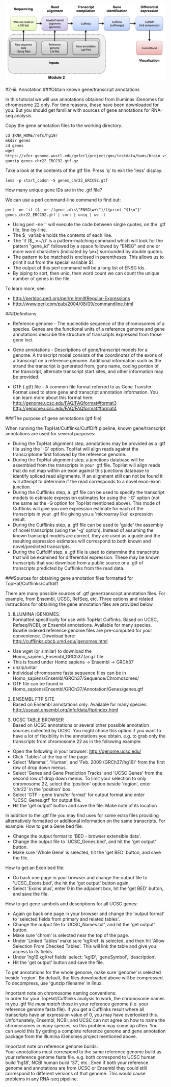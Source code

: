 ![RNA-seq Flowchart - Module 2](Images/RNA-seq_Flowchart2.png)

#2-iii. Annotation
###Obtain known gene/transcript annotations

In this tutorial we will use annotations obtained from Illuminas iGenomes for chromosome 22 only. For time reasons, these have been downloaded for you. But you should get familiar with sources of gene annotations for RNA-seq analysis. 

Copy the gene annotation files to the working directory. 
	
	cd $RNA_HOME/refs/hg19/
	mkdir genes
	cd genes
	wget https://xfer.genome.wustl.edu/gxfer1/project/gms/testdata/bams/brain_vs_uhr_w_ercc/downsampled_5pc_chr22/genes_chr22_ERCC92.gtf.gz
	gunzip genes_chr22_ERCC92.gtf.gz

Take a look at the contents of the gtf file. Press 'q' to exit the 'less' display.

	less -p start_codon -S genes_chr22_ERCC92.gtf
	
How many unique gene IDs are in the .gtf file?

We can use a perl command-line command to find out:

	perl -ne 'if ($_ =~ /(gene_id\s\"ENSG\w+\")/){print "$1\n"}' genes_chr22_ERCC92.gtf | sort | uniq | wc -l
	
* Using perl -ne '' will execute the code between single quotes, on the .gtf file, line-by-line.
* The $_ variable holds the contents of each line.
* The 'if ($_ =~//)' is a pattern-matching command which will look for the pattern "gene_id" followed by a space followed by "ENSG" and one or more word characters (indicated by \w+) surrounded by double quotes.
* The pattern to be matched is enclosed in parentheses. This allows us to print it out from the special variable $1.
* The output of this perl command will be a long list of ENSG Ids. 
* By piping to sort, then uniq, then word count we can count the unique number of genes in the file.

To learn more, see:
* http://perldoc.perl.org/perlre.html#Regular-Expressions
* http://www.perl.com/pub/2004/08/09/commandline.html
	
	
###Definitions:

- Reference genome - The nucleotide sequence of the chromosomes of a species.  Genes are the functional units of a reference genome and gene annotations describe the structure of transcripts expressed from those gene loci.  

- Gene annotations - Descriptions of gene/transcript models for a genome.  A transcript model consists of the *coordinates* of the exons of a transcript on a reference genome.  Additional information such as the strand the transcript is generated from, gene name, coding portion of the transcript, alternate transcript start sites, and other information may be provided.

- GTF (.gtf) file - A common file format referred to as Gene Transfer Format used to store gene and transcript annotation information.  You can learn more about this format here:
http://genome.ucsc.edu/FAQ/FAQformat#format3
http://genome.ucsc.edu/FAQ/FAQformat#format4
	
###The purpose of gene annotations (gtf file)

When running the TopHat/Cufflinks/CuffDiff pipeline, known gene/transcript annotations are used for several purposes:
* During the TopHat alignment step, annotations may be provided as a .gtf file using the '-G' option.  TopHat will align reads against the transcriptome first followed by the reference genome.
* During the TopHat alignment step, a junctions database will be assembled from the transcripts in your .gtf file.  TopHat will align reads that do not map within an exon against this junctions database to identify spliced read alignments.  If an alignment still can not be found it will attempt to determine if the read corresponds to a novel exon-exon junction.
* During the Cufflinks step, a .gtf file can be used to specify the transcript models to estimate expression estimates for using the '-G' option (not the same as the -G option for TopHat mentioned above).  This mode of Cufflinks will give you one expression estimate for each of the transcripts in your .gtf file giving you a 'microarray like' expression result.
* During the Cufflinks step, a .gtf file can be used to 'guide' the assembly of novel transcripts (using the '-g' option).  Instead of assuming the known transcript models are correct, they are used as a guide and the resulting expression estimates will correspond to both known and novel/predicted transcripts.
* During the Cuffdiff step, a .gtf file is used to determine the transcripts that will be examined for differential expression.  These may be known transcripts that you download from a public source or a .gtf of transcripts predicted by Cufflinks from the read data.
	
###Sources for obtaining gene annotation files formatted for TopHat/Cufflinks/Cuffdiff

There are many possible sources of .gtf gene/transcript annotation files.  For example, from Ensembl, UCSC, RefSeq, etc.  Three options and related instructions for obtaining the gene annotation files are provided below.
	
1. ILLUMINA IGENOMES.  
Formatted specifically for use with TopHat Cuffinks.  Based on UCSC, Refseq/NCBI, or Ensembl annotations.  Available for many species.  Bowtie indexed reference genome files are pre-computed for your convenience.  Download here:
http://cufflinks.cbcb.umd.edu/igenomes.html
  * Use wget (or similar) to download the Homo_sapiens_Ensembl_GRCh37.tar.gz file 
  * This is found under Homo sapiens -> Ensembl -> GRCh37
  * unzip/untar
  * Individual chromosome fasta sequence files can be in Homo_sapiens/Ensembl/GRCh37/Sequence/Chromosomes/
  * GTF file can be found in Homo_sapiens/Ensembl/GRCh37/Annotation/Genes/genes.gtf
	
2. ENSEMBL FTP SITE  
Based on Ensembl annotations only.  Available for many species.
http://useast.ensembl.org/info/data/ftp/index.html
	
3. UCSC TABLE BROWSER  
Based on UCSC annotations or several other possible annotation sources collected by UCSC. You might chose this option if you want to have a lot of flexibility in the annotations you obtain.  e.g. to grab only the transcripts from chromosome 22 as in the following example:
  * Open the following in your browser: http://genome.ucsc.edu/
  * Click 'Tables' at the top of the page.
  * Select 'Mammal', 'Human', and 'Feb. 2009 (GRCh37/hg19)' from the first row of drop down menus.
  * Select 'Genes and Gene Prediction Tracks' and 'UCSC Genes' from the second row of drop down menus.
    To limit your selection to only chromosome 22, select the 'position' option beside 'region', enter 'chr22' in the 'position' box.
  * Select 'GTF - gene transfer format' for output format and enter 'UCSC_Genes.gtf' for output file.
  * Hit the 'get output' button and save the file.  Make note of its location
	
In addition to the .gtf file you may find uses for some extra files providing alternatively formatted or additional information on the same transcripts.  For example:
How to get a Gene bed file:
  * Change the output format to 'BED - browser extensible data'.
  * Change the output file to 'UCSC_Genes.bed', and hit the 'get output' button.
  * Make sure 'Whole Gene' is selected, hit the 'get BED' button, and save the file.
	
How to get an Exon bed file:  
  * Go back one page in your browser and change the output file to 'UCSC_Exons.bed', the hit the 'get output' button again.  
  * Select 'Exons plus', enter 0 in the adjacent box, hit the 'get BED' button, and save the file.  
	
How to get gene symbols and descriptions for all UCSC genes:  
  * Again go back one page in your browser and change the 'output format' to 'selected fields from primary and related tables'.  
  * Change the output file to 'UCSC_Names.txt', and hit the 'get output' button.  
  * Make sure 'chrom' is selected near the top of the page.  
  * Under 'Linked Tables' make sure 'kgXref' is selected, and then hit 'Allow Selection From Checked Tables'.  This will link the table and give you access to its fields.  
  * Under 'hg19.kgXref fields' select: 'kgID', 'geneSymbol', 'description'.  
  * Hit the 'get output' button and save the file.  
	
To get annotations for the whole genome, make sure 'genome' is selected beside 'region'.
By default, the files downloaded above will be compressed.  To decompress, use 'gunzip filename' in linux.
	
Important note on chromosome naming conventions:  
In order for your TopHat/Cufflinks analysis to work, the chromosome names in you .gtf file *must match* those in your reference genome (i.e. your reference genome fasta file).  If you get a Cufflinks result where all transcripts have an expression value of 0, you may have overlooked this.  Unfortunately, Ensembl, NCBI, and UCSC can not agree on how to name the chromosomes in many species, so this problem may come up often.  You can avoid this by getting a complete reference genome and gene annotation package from the Illumina iGenomes project mentioned above.
	
Important note on reference genome builds:  
Your annotations must correspond to the same reference genome build as your reference genome fasta file.  e.g. both correspond to UCSC human build 'hg18', NCBI human build '37', etc..  Even if both your reference genome and annotations are from UCSC or Ensembl they could still correspond to different versions of that genome.  This would cause problems in any RNA-seq pipeline.
	
